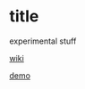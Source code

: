 # title
experimental stuff

[wiki](https://github.com/termuxinator/codespace/wiki/)

[demo](https://termuxinator.github.io/codespace/)
